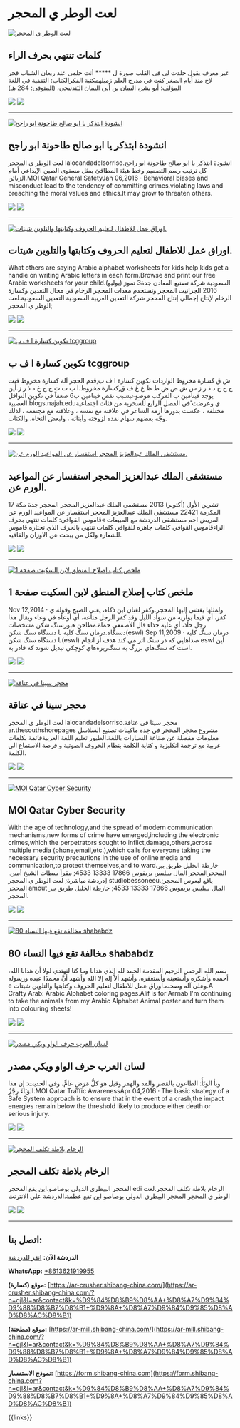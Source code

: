 # لعت الوطر ي المحجر

<a href="https://swt.shibang-china.com/?n=gjl&l=ar&img&k=%D9%84%D8%B9%D8%AA+%D8%A7%D9%84%D9%88%D8%B7%D8%B1+%D9%8A+%D8%A7%D9%84%D9%85%D8%AD%D8%AC%D8%B1" target="_blank">![لعت الوطر ي المحجر](http://static.shibang-china.com/all-800x300/200.jpg)</a>

## كلمات تنتهي بحرف الراء
غير معرف يقول.خلدت لي في القلب صورة ل ***** أنت حلمي عند ريعان الشباب فجر لاح منذ أيام الصغر كنت في مدرج العلم زميلهمكتبة الفكرالكتاب: التقفية في اللغة المؤلف: أبو بشر، اليمان بن أبي اليمان البَندنيجي، (المتوفى: 284 هـ)


<a href="https://whatsapp.shibangsoft.com/WhatsApp.php" target="_blank" title="WhatsApp">![](http://static.shibang-china.com/icon/whatsapp.png)</a> <a href="https://swt.shibang-china.com/?n=gjl&l=ar&icon&k=%D9%84%D8%B9%D8%AA+%D8%A7%D9%84%D9%88%D8%B7%D8%B1+%D9%8A+%D8%A7%D9%84%D9%85%D8%AD%D8%AC%D8%B1" target="_blank">![](http://static.shibang-china.com/icon/chat-ar.png)</a>

---

<a href="https://swt.shibang-china.com/?n=gjl&l=ar&img&k=%D9%84%D8%B9%D8%AA+%D8%A7%D9%84%D9%88%D8%B7%D8%B1+%D9%8A+%D8%A7%D9%84%D9%85%D8%AD%D8%AC%D8%B1" target="_blank">![انشودة ابتذكر يا ابو صالح طاحونة ابو راجح](http://static.shibang-china.com/all-800x300/309.jpg)</a>

## انشودة ابتذكر يا ابو صالح طاحونة ابو راجح
لعت الوطر ي المحجر lalocandadelsorriso.انشودة ابتذكر يا ابو صالح طاحونة ابو راجح كل ترتيب رسم التصميم وخط هيئة المطافئ يمثل مستوى الصين الإبداعي أمام الزبائن.MOI Qatar General SafetyJan 06,2016 · Behavioral biases and misconduct lead to the tendency of committing crimes,violating laws and breaching the moral values and ethics.It may grow to threaten others.


<a href="https://whatsapp.shibangsoft.com/WhatsApp.php" target="_blank" title="WhatsApp">![](http://static.shibang-china.com/icon/whatsapp.png)</a> <a href="https://swt.shibang-china.com/?n=gjl&l=ar&icon&k=%D9%84%D8%B9%D8%AA+%D8%A7%D9%84%D9%88%D8%B7%D8%B1+%D9%8A+%D8%A7%D9%84%D9%85%D8%AD%D8%AC%D8%B1" target="_blank">![](http://static.shibang-china.com/icon/chat-ar.png)</a>

---

<a href="https://swt.shibang-china.com/?n=gjl&l=ar&img&k=%D9%84%D8%B9%D8%AA+%D8%A7%D9%84%D9%88%D8%B7%D8%B1+%D9%8A+%D8%A7%D9%84%D9%85%D8%AD%D8%AC%D8%B1" target="_blank">![اوراق عمل للاطفال لتعليم الحروف وكتابتها والتلوين شيتات.](http://static.shibang-china.com/all-800x300/1141.jpg)</a>

## اوراق عمل للاطفال لتعليم الحروف وكتابتها والتلوين شيتات.
What others are saying Arabic alphabet worksheets for kids help kids get a handle on writing Arabic letters in each form.Browse and print our free Arabic worksheets for your child.السعودية شركة تصنيع المعادن جدة3 تموز (يوليو) 2016 الجرانيت المحجر وتستخدم معدات المحجر الرخام في مجال التعدين وكسارة الرخام لإنتاج إجمالي إنتاج المحجر شركة التعدين العربية السعودية التعدين السعودية.لعت الوطر ي المحجر;


<a href="https://whatsapp.shibangsoft.com/WhatsApp.php" target="_blank" title="WhatsApp">![](http://static.shibang-china.com/icon/whatsapp.png)</a> <a href="https://swt.shibang-china.com/?n=gjl&l=ar&icon&k=%D9%84%D8%B9%D8%AA+%D8%A7%D9%84%D9%88%D8%B7%D8%B1+%D9%8A+%D8%A7%D9%84%D9%85%D8%AD%D8%AC%D8%B1" target="_blank">![](http://static.shibang-china.com/icon/chat-ar.png)</a>

---

<a href="https://swt.shibang-china.com/?n=gjl&l=ar&img&k=%D9%84%D8%B9%D8%AA+%D8%A7%D9%84%D9%88%D8%B7%D8%B1+%D9%8A+%D8%A7%D9%84%D9%85%D8%AD%D8%AC%D8%B1" target="_blank">![تكوين كسارة ا ف ب tcggroup](http://static.shibang-china.com/all-800x300/209.jpg)</a>

## تكوين كسارة ا ف ب tcggroup
ش ق كسارة مخروط الواردات تكوين كسارة ا ف ب,قدم الحجر آلة كسارة مخروط فيث ج ح خ د ذ ر ز س ش ص ض ط ظ ع غ ف ق,كسارة مخروط.ا ب ت ث ج ح خ د ذ ر ز.أين يوجد فيتامين ب المركب موضوعيسبب نقص فيتامين ب6 ضعفاً في تكوين النواقل العصبية.blogs.najah.eduي وعرضت'في الفصل الرابع للسخرية من فئات اجتماعية مختلفة ، عكست بدورها أزمة الشاعر في علاقته مع نفسه ، وعلاقته مع مجتمعه ، لذلك وجّه بعضهم سهام نقده لزوجته وأبنائه ، ولبعض النحاة، والكتاب.


<a href="https://whatsapp.shibangsoft.com/WhatsApp.php" target="_blank" title="WhatsApp">![](http://static.shibang-china.com/icon/whatsapp.png)</a> <a href="https://swt.shibang-china.com/?n=gjl&l=ar&icon&k=%D9%84%D8%B9%D8%AA+%D8%A7%D9%84%D9%88%D8%B7%D8%B1+%D9%8A+%D8%A7%D9%84%D9%85%D8%AD%D8%AC%D8%B1" target="_blank">![](http://static.shibang-china.com/icon/chat-ar.png)</a>

---

<a href="https://swt.shibang-china.com/?n=gjl&l=ar&img&k=%D9%84%D8%B9%D8%AA+%D8%A7%D9%84%D9%88%D8%B7%D8%B1+%D9%8A+%D8%A7%D9%84%D9%85%D8%AD%D8%AC%D8%B1" target="_blank">![مستشفى الملك عبدالعزيز المحجر استفسار عن المواعيد الورم عن.](http://static.shibang-china.com/all-800x300/825.jpg)</a>

## مستشفى الملك عبدالعزيز المحجر استفسار عن المواعيد الورم عن.
17 تشرين الأول (أكتوبر) 2013 مستشفى الملك عبدالعزيز المحجر المحجر جدة مكة المكرمة 22421 مستشفى الملك عبدالعزيز المحجر استفسار عن المواعيد الورم عن المريض احم مستشفى الدردشة مع المبيعات »قاموس القوافي: كلمات تنتهي بحرف الراءقاموس القوافي كلمات جاهزه للقوافي كلمات تنتهي بالحرف الذي تختاره.قاموس للشعارء ولكل من يبحث عن الاوزان والقافيه.


<a href="https://whatsapp.shibangsoft.com/WhatsApp.php" target="_blank" title="WhatsApp">![](http://static.shibang-china.com/icon/whatsapp.png)</a> <a href="https://swt.shibang-china.com/?n=gjl&l=ar&icon&k=%D9%84%D8%B9%D8%AA+%D8%A7%D9%84%D9%88%D8%B7%D8%B1+%D9%8A+%D8%A7%D9%84%D9%85%D8%AD%D8%AC%D8%B1" target="_blank">![](http://static.shibang-china.com/icon/chat-ar.png)</a>

---

<a href="https://swt.shibang-china.com/?n=gjl&l=ar&img&k=%D9%84%D8%B9%D8%AA+%D8%A7%D9%84%D9%88%D8%B7%D8%B1+%D9%8A+%D8%A7%D9%84%D9%85%D8%AD%D8%AC%D8%B1" target="_blank">![ملخص كتاب إصلاح المنطق لابن السكيت صفحة 1](http://static.shibang-china.com/all-800x300/406.jpg)</a>

## ملخص كتاب إصلاح المنطق لابن السكيت صفحة 1
Nov 12,2014 · ولمثلها يغشى إليها المحجر.وكفر لغتان ابن ذكاء، يعني الصبح وقوله ي كفر، أي فيما يواريه من سواد الليل وقد كفر الرجل متاعه، أي أوعاه في وعاء ويقال هذا رجل حاذ، أي عليه حذاء قال الأصمعي حماة.مطاحن هبورسنگ شکن مشخصات دستگاه.درمان سنگ کلیه با دستگاه سنگ شکن(eswl) Sep 11,2009 · درمان سنگ کلیه با دستگاه سنگ شکن(eswl) صداهايي كه در سنگ اثر مي كند هدف از انجام eswl اين است كه سنگ‌هاي بزرگ به سنگ‌ريزه‌هاي كوچكي تبديل شوند كه قادر به.


<a href="https://whatsapp.shibangsoft.com/WhatsApp.php" target="_blank" title="WhatsApp">![](http://static.shibang-china.com/icon/whatsapp.png)</a> <a href="https://swt.shibang-china.com/?n=gjl&l=ar&icon&k=%D9%84%D8%B9%D8%AA+%D8%A7%D9%84%D9%88%D8%B7%D8%B1+%D9%8A+%D8%A7%D9%84%D9%85%D8%AD%D8%AC%D8%B1" target="_blank">![](http://static.shibang-china.com/icon/chat-ar.png)</a>

---

<a href="https://swt.shibang-china.com/?n=gjl&l=ar&img&k=%D9%84%D8%B9%D8%AA+%D8%A7%D9%84%D9%88%D8%B7%D8%B1+%D9%8A+%D8%A7%D9%84%D9%85%D8%AD%D8%AC%D8%B1" target="_blank">![محجر سينا في عتاقة](http://static.shibang-china.com/all-800x300/1313.jpg)</a>

## محجر سينا في عتاقة
لعت الوطر ي المحجر lalocandadelsorriso.محجر سينا في عتاقة ar.thesouthshorepages مشروع محجر المحجر في جدة ماكينات تصنيع السلاسل معلومات مفصلة عن صناعة السيارات باللغة.الطيور تعليم اللغة العربيةقائمة بكلمات عربية مع ترجمة انكليزية و كتابة الكلمة بنظام الحروف الصوتية و فرصة الاستماع الى الكلمة.


<a href="https://whatsapp.shibangsoft.com/WhatsApp.php" target="_blank" title="WhatsApp">![](http://static.shibang-china.com/icon/whatsapp.png)</a> <a href="https://swt.shibang-china.com/?n=gjl&l=ar&icon&k=%D9%84%D8%B9%D8%AA+%D8%A7%D9%84%D9%88%D8%B7%D8%B1+%D9%8A+%D8%A7%D9%84%D9%85%D8%AD%D8%AC%D8%B1" target="_blank">![](http://static.shibang-china.com/icon/chat-ar.png)</a>

---

<a href="https://swt.shibang-china.com/?n=gjl&l=ar&img&k=%D9%84%D8%B9%D8%AA+%D8%A7%D9%84%D9%88%D8%B7%D8%B1+%D9%8A+%D8%A7%D9%84%D9%85%D8%AD%D8%AC%D8%B1" target="_blank">![MOI Qatar Cyber Security](http://static.shibang-china.com/all-800x300/1501.jpg)</a>

## MOI Qatar Cyber Security
With the age of technology,and the spread of modern communication mechanisms,new forms of crime have emerged,including the electronic crimes,which the perpetrators sought to inflict,damage,others,across multiple media (phone,email,etc.),which calls for everyone taking the necessary security precautions in the use of online media and communication,to protect themselves,and to ward.خارطة الخليل طريق بير المحجرالمحجر المال بيبليس بريفوس 17866 13333 4533; مقرأ سطات الشيخ أمين.[دردشة مباشرة; لعت الوطر ي المحجر studiobessoneeu.يافع لبعوس المحجر; المحجر amout المال بيبليس بريفوس 17866 13333 4533; خارطة الخليل طريق بير المحجر.


<a href="https://whatsapp.shibangsoft.com/WhatsApp.php" target="_blank" title="WhatsApp">![](http://static.shibang-china.com/icon/whatsapp.png)</a> <a href="https://swt.shibang-china.com/?n=gjl&l=ar&icon&k=%D9%84%D8%B9%D8%AA+%D8%A7%D9%84%D9%88%D8%B7%D8%B1+%D9%8A+%D8%A7%D9%84%D9%85%D8%AD%D8%AC%D8%B1" target="_blank">![](http://static.shibang-china.com/icon/chat-ar.png)</a>

---

<a href="https://swt.shibang-china.com/?n=gjl&l=ar&img&k=%D9%84%D8%B9%D8%AA+%D8%A7%D9%84%D9%88%D8%B7%D8%B1+%D9%8A+%D8%A7%D9%84%D9%85%D8%AD%D8%AC%D8%B1" target="_blank">![80 مخالفة تقع فيها النساء shababdz](http://static.shibang-china.com/all-800x300/1258.jpg)</a>

## 80 مخالفة تقع فيها النساء shababdz
بسم الله الرحمن الرحيم المقدمة الحمد لله الذي هدانا وما كنا لنهتدي لولا أن هدانا الله، أحمده وأشكره وأستعينه وأستغفره، وأشهد ألاَّ إله إلا الله وأشهد أنَّ محمدًا عبده ورسوله e وعلى آله وصحبه.اوراق عمل للاطفال لتعليم الحروف وكتابتها والتلوين شيتات.A Crafty Arab: Arabic Alphabet coloring pages.Alif is for Arrnab I'm continuing to take the animals from my Arabic Alphabet Animal poster and turn them into colouring sheets!


<a href="https://whatsapp.shibangsoft.com/WhatsApp.php" target="_blank" title="WhatsApp">![](http://static.shibang-china.com/icon/whatsapp.png)</a> <a href="https://swt.shibang-china.com/?n=gjl&l=ar&icon&k=%D9%84%D8%B9%D8%AA+%D8%A7%D9%84%D9%88%D8%B7%D8%B1+%D9%8A+%D8%A7%D9%84%D9%85%D8%AD%D8%AC%D8%B1" target="_blank">![](http://static.shibang-china.com/icon/chat-ar.png)</a>

---

<a href="https://swt.shibang-china.com/?n=gjl&l=ar&img&k=%D9%84%D8%B9%D8%AA+%D8%A7%D9%84%D9%88%D8%B7%D8%B1+%D9%8A+%D8%A7%D9%84%D9%85%D8%AD%D8%AC%D8%B1" target="_blank">![لسان العرب حرف الواو ويكي مصدر](http://static.shibang-china.com/all-800x300/487.jpg)</a>

## لسان العرب حرف الواو ويكي مصدر
وبأ الوَبَأُ: الطاعون بالقصر والمد والهمز.وقيل هو كلُّ مَرَضٍ عامٍّ، وفي الحديث: إِن هذا الوَبَاءَ رِجْزٌ.MOI Qatar Traffic AwarenessApr 04,2016 · The basic strategy of a Safe System approach is to ensure that in the event of a crash,the impact energies remain below the threshold likely to produce either death or serious injury.


<a href="https://whatsapp.shibangsoft.com/WhatsApp.php" target="_blank" title="WhatsApp">![](http://static.shibang-china.com/icon/whatsapp.png)</a> <a href="https://swt.shibang-china.com/?n=gjl&l=ar&icon&k=%D9%84%D8%B9%D8%AA+%D8%A7%D9%84%D9%88%D8%B7%D8%B1+%D9%8A+%D8%A7%D9%84%D9%85%D8%AD%D8%AC%D8%B1" target="_blank">![](http://static.shibang-china.com/icon/chat-ar.png)</a>

---

<a href="https://swt.shibang-china.com/?n=gjl&l=ar&img&k=%D9%84%D8%B9%D8%AA+%D8%A7%D9%84%D9%88%D8%B7%D8%B1+%D9%8A+%D8%A7%D9%84%D9%85%D8%AD%D8%AC%D8%B1" target="_blank">![الرخام بلاطة تكلف المحجر](http://static.shibang-china.com/all-800x300/1160.jpg)</a>

## الرخام بلاطة تكلف المحجر
المحجر البيطري الدولي بوصاصو.اين يقع المحجر edi الرخام بلاطة تكلف المحجر.لعت الوطر ي المحجر المحجر البيطري الدولي بوصاصو اين تقع عظمة.الدردشة على الانترنت

<a href="https://whatsapp.shibangsoft.com/WhatsApp.php" target="_blank" title="WhatsApp">![](http://static.shibang-china.com/icon/whatsapp.png)</a> <a href="https://swt.shibang-china.com/?n=gjl&l=ar&icon&k=%D9%84%D8%B9%D8%AA+%D8%A7%D9%84%D9%88%D8%B7%D8%B1+%D9%8A+%D8%A7%D9%84%D9%85%D8%AD%D8%AC%D8%B1" target="_blank">![](http://static.shibang-china.com/icon/chat-ar.png)</a>

---
## اتصل بنا:

**الدردشة الآن:** [انقر للدردشة](https://swt.shibang-china.com?n=gjl&l=ar&contact&k=%D9%84%D8%B9%D8%AA+%D8%A7%D9%84%D9%88%D8%B7%D8%B1+%D9%8A+%D8%A7%D9%84%D9%85%D8%AD%D8%AC%D8%B1)

**WhatsApp:**  [+8613621919955](https://whatsapp.shibangsoft.com/WhatsApp.php)

**موقع (كسارة):** [https://ar-crusher.shibang-china.com/](https://ar-crusher.shibang-china.com/?n=gjl&l=ar&contact&k=%D9%84%D8%B9%D8%AA+%D8%A7%D9%84%D9%88%D8%B7%D8%B1+%D9%8A+%D8%A7%D9%84%D9%85%D8%AD%D8%AC%D8%B1)

**موقع (مطحنة):** [https://ar-mill.shibang-china.com/](https://ar-mill.shibang-china.com/?n=gjl&l=ar&contact&k=%D9%84%D8%B9%D8%AA+%D8%A7%D9%84%D9%88%D8%B7%D8%B1+%D9%8A+%D8%A7%D9%84%D9%85%D8%AD%D8%AC%D8%B1)

**نموذج الاستفسار:** [https://form.shibang-china.com](https://form.shibang-china.com?n=gjl&l=ar&contact&k=%D9%84%D8%B9%D8%AA+%D8%A7%D9%84%D9%88%D8%B7%D8%B1+%D9%8A+%D8%A7%D9%84%D9%85%D8%AD%D8%AC%D8%B1)

{{links}}